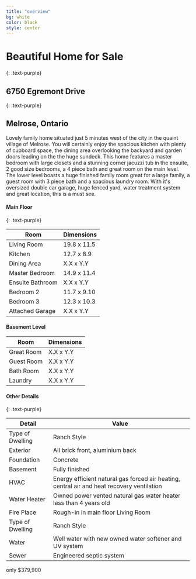 ```yaml
---
title: "overview"
bg: white
color: black
style: center
---
```


# Beautiful Home for Sale
{: .text-purple}

## 6750 Egremont Drive
{: .text-purple}

## Melrose, Ontario

<span class="fa-stack subtlecircle" style="font-size:100px; background:rgba(255,166,0,0.1)">
  <i class="fa fa-circle fa-stack-2x text-white"></i>
  <i class="fa fa-home fa-stack-1x text-orange"></i>
</span>

Lovely family home situated just 5 minutes west of the city in the quaint village of Melrose. You will certainly enjoy the spacious kitchen with plenty of cupboard space, the dining area overlooking the backyard and garden doors leading on the the huge sundeck. This home features a master bedroom with large closets and a stunning corner jacuzzi tub in the ensuite, 2 good size bedrooms, a 4 piece bath and great room on the main level. The lower level boasts a huge finished family room great for a large family, a guest room with 3 piece bath and a spacious laundry room. With it's oversized double car garage, huge fenced yard, water treatment system and great location, this is a must see.

#### Main Floor
{: .text-purple}
<table>
  <thead>
    <tr>
      <th>Room</th>
      <th>Dimensions</th>
    </tr>
  </thead>
  <tbody>
    <tr>
      <td data-label="Room">Living Room</td>
      <td data-label="Dimensions">19.8 x 11.5</td>
    </tr>
    <tr>
      <td data-label="Room">Kitchen</td>
      <td data-label="Dimensions">12.7 x 8.9</td>
    </tr>
    <tr>
      <td data-label="Room">Dining Area</td>
      <td data-label="Dimensions">X.X x Y.Y</td>
    </tr>
    <tr>
      <td data-label="Room">Master Bedroom</td>
      <td data-label="Dimensions">14.9 x 11.4</td>
    </tr>
    <tr>
      <td data-label="Room">Ensuite Bathroom</td>
      <td data-label="Dimensions">X.X x Y.Y</td>
    </tr>
    <tr>
      <td data-label="Room">Bedroom 2</td>
      <td data-label="Dimensions">11.7 x 9.10</td>
    </tr>
    <tr>
      <td data-label="Room">Bedroom 3</td>
      <td data-label="Dimensions">12.3 x 10.3</td>
    </tr>
    <tr>
      <td data-label="Room">Attached Garage</td>
      <td data-label="Dimensions">X.X x Y.Y</td>
    </tr>
  </tbody>
</table>

#### Basement Level

<table>
  <thead>
    <tr>
      <th>Room</th>
      <th>Dimensions</th>
    </tr>
  </thead>
  <tbody>
    <tr>
      <td data-label="Room">Great Room</td>
      <td data-label="Dimensions">X.X x Y.Y</td>
    </tr>
    <tr>
      <td data-label="Room">Guest Room</td>
      <td data-label="Dimensions">X.X x Y.Y</td>
    </tr>
    <tr>
      <td data-label="Room">Bath Room</td>
      <td data-label="Dimensions">X.X x Y.Y</td>
    </tr>
    <tr>
      <td data-label="Room">Laundry</td>
      <td data-label="Dimensions">X.X x Y.Y</td>
    </tr>
  </tbody>
</table>


#### Other Details
{: .text-purple}
<table>
  <thead>
    <tr>
      <th>Detail</th>
      <th>Value</th>
    </tr>
  </thead>
  <tbody>
    <tr>
      <td data-label="Detail">Type of Dwelling</td>
      <td data-label="Value">Ranch Style</td>
    </tr>
    <tr>
      <td data-label="Detail">Exterior</td>
      <td data-label="Value">All brick front, aluminium back</td>
    </tr>
    <tr>
      <td data-label="Detail">Foundation</td>
      <td data-label="Value">Concrete</td>
    </tr>
    <tr>
      <td data-label="Detail">Basement</td>
      <td data-label="Value">Fully finished</td>
    </tr>
    <tr>
      <td data-label="Detail">HVAC</td>
      <td data-label="Value">Energy efficient natural gas forced air heating, central air and heat recovery ventilation</td>
    </tr>
    <tr>
      <td data-label="Detail">Water Heater</td>
      <td data-label="Value">Owned power vented natural gas water heater less than 4 years old</td>
    </tr>
    <tr>
      <td data-label="Detail">Fire Place</td>
      <td data-label="Value">Rough-in in main floor Living Room</td>
    </tr>
    <tr>
      <td data-label="Detail">Type of Dwelling</td>
      <td data-label="Value">Ranch Style</td>
    </tr>
    <tr>
      <td data-label="Detail">Water</td>
      <td data-label="Value">Well water with new owned water softener and UV system</td>
    </tr>
    <tr>
      <td data-label="Detail">Sewer</td>
      <td data-label="Value">Engineered septic system</td>
    </tr>
  </tbody>
</table>


<span id="forkongithub">
  <a class="bg-blue">
    only $379,900
  </a>
</span>
